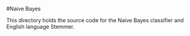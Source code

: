 #Naive Bayes

This directory holds the source code for the Naive Bayes classifier and English language Stemmer.
